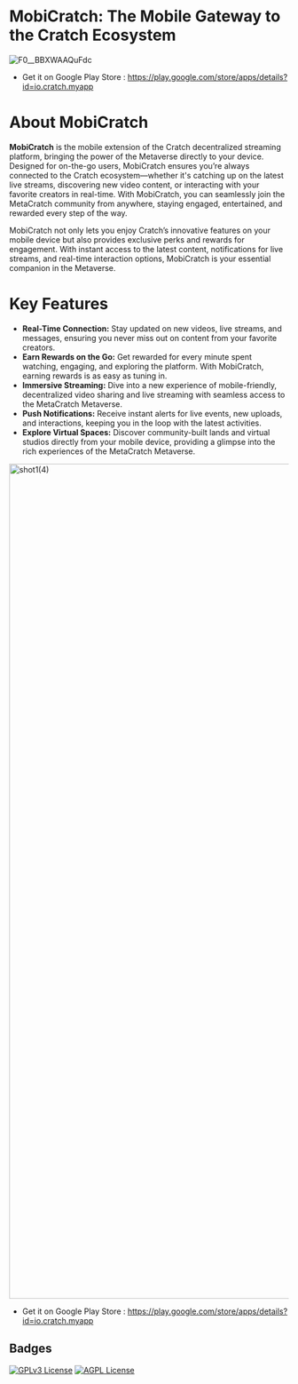 # MobiCratch: The Mobile Gateway to the Cratch Ecosystem

![F0__BBXWAAQuFdc](https://github.com/skidrow8852/MobiCratch_V1/assets/94503407/f9099fe8-a129-496b-af8f-52fd273e17b9)

- Get it on Google Play Store : https://play.google.com/store/apps/details?id=io.cratch.myapp


# About MobiCratch

**MobiCratch** is the mobile extension of the Cratch decentralized streaming platform, bringing the power of the Metaverse directly to your device. Designed for on-the-go users, MobiCratch ensures you’re always connected to the Cratch ecosystem—whether it's catching up on the latest live streams, discovering new video content, or interacting with your favorite creators in real-time. With MobiCratch, you can seamlessly join the MetaCratch community from anywhere, staying engaged, entertained, and rewarded every step of the way.

MobiCratch not only lets you enjoy Cratch’s innovative features on your mobile device but also provides exclusive perks and rewards for engagement. With instant access to the latest content, notifications for live streams, and real-time interaction options, MobiCratch is your essential companion in the Metaverse.

# Key Features

- **Real-Time Connection:** Stay updated on new videos, live streams, and messages, ensuring you never miss out on content from your favorite creators.
- **Earn Rewards on the Go:** Get rewarded for every minute spent watching, engaging, and exploring the platform. With MobiCratch, earning rewards is as easy as tuning in.
- **Immersive Streaming:** Dive into a new experience of mobile-friendly, decentralized video sharing and live streaming with seamless access to the MetaCratch Metaverse.
- **Push Notifications:** Receive instant alerts for live events, new uploads, and interactions, keeping you in the loop with the latest activities.
- **Explore Virtual Spaces:** Discover community-built lands and virtual studios directly from your mobile device, providing a glimpse into the rich experiences of the MetaCratch Metaverse.

<img width="1504" alt="shot1(4)" src="https://github.com/user-attachments/assets/dc1f982c-1835-4629-8e97-ac80a493849d">

- Get it on Google Play Store : https://play.google.com/store/apps/details?id=io.cratch.myapp


## Badges

[![GPLv3 License](https://img.shields.io/badge/License-GPL%20v3-yellow.svg)](https://opensource.org/licenses/)
[![AGPL License](https://img.shields.io/badge/license-AGPL-blue.svg)](http://www.gnu.org/licenses/agpl-3.0)
